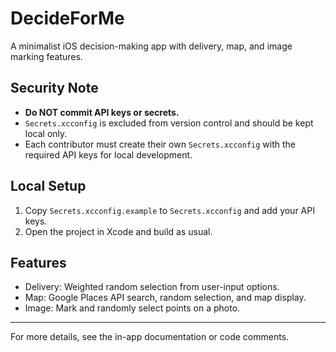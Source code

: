 # DecideForMe

A minimalist iOS decision-making app with delivery, map, and image marking features.

## Security Note
- **Do NOT commit API keys or secrets.**
- `Secrets.xcconfig` is excluded from version control and should be kept local only.
- Each contributor must create their own `Secrets.xcconfig` with the required API keys for local development.

## Local Setup
1. Copy `Secrets.xcconfig.example` to `Secrets.xcconfig` and add your API keys.
2. Open the project in Xcode and build as usual.

## Features
- Delivery: Weighted random selection from user-input options.
- Map: Google Places API search, random selection, and map display.
- Image: Mark and randomly select points on a photo.

---

For more details, see the in-app documentation or code comments. 